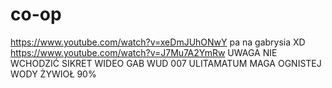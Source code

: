 # co-op
https://www.youtube.com/watch?v=xeDmJUhONwY
pa na gabrysia XD
https://www.youtube.com/watch?v=J7Mu7A2YmRw UWAGA NIE WCHODZIĆ
SIKRET WIDEO GAB WUD 007 ULITAMATUM MAGA OGNISTEJ WODY
ŻYWIOŁ 90%
